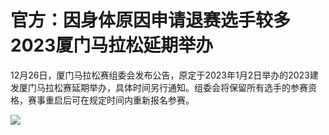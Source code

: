 # 官方：因身体原因申请退赛选手较多 2023厦门马拉松延期举办

12月26日，厦门马拉松赛组委会发布公告，原定于2023年1月2日举办的2023建发厦门马拉松赛延期举办，具体时间另行通知。组委会将保留所有选手的参赛资格，赛事重启后可在规定时间内重新报名参赛。

![](https://inews.gtimg.com/newsapp_bt/0/15576971922/1000)

